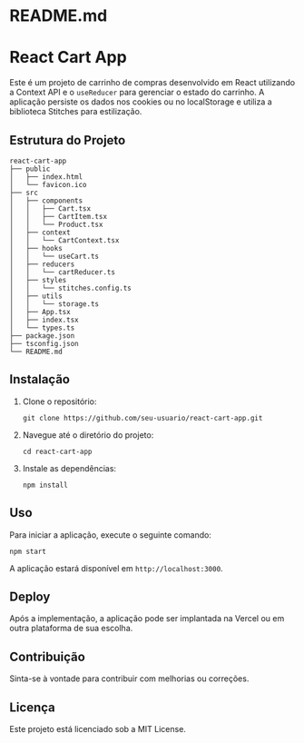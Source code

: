 # README.md

# React Cart App

Este é um projeto de carrinho de compras desenvolvido em React utilizando a Context API e o `useReducer` para gerenciar o estado do carrinho. A aplicação persiste os dados nos cookies ou no localStorage e utiliza a biblioteca Stitches para estilização.

## Estrutura do Projeto

```
react-cart-app
├── public
│   ├── index.html
│   └── favicon.ico
├── src
│   ├── components
│   │   ├── Cart.tsx
│   │   ├── CartItem.tsx
│   │   └── Product.tsx
│   ├── context
│   │   └── CartContext.tsx
│   ├── hooks
│   │   └── useCart.ts
│   ├── reducers
│   │   └── cartReducer.ts
│   ├── styles
│   │   └── stitches.config.ts
│   ├── utils
│   │   └── storage.ts
│   ├── App.tsx
│   ├── index.tsx
│   └── types.ts
├── package.json
├── tsconfig.json
└── README.md
```

## Instalação

1. Clone o repositório:
   ```
   git clone https://github.com/seu-usuario/react-cart-app.git
   ```

2. Navegue até o diretório do projeto:
   ```
   cd react-cart-app
   ```

3. Instale as dependências:
   ```
   npm install
   ```

## Uso

Para iniciar a aplicação, execute o seguinte comando:

```
npm start
```

A aplicação estará disponível em `http://localhost:3000`.

## Deploy

Após a implementação, a aplicação pode ser implantada na Vercel ou em outra plataforma de sua escolha. 

## Contribuição

Sinta-se à vontade para contribuir com melhorias ou correções. 

## Licença

Este projeto está licenciado sob a MIT License.